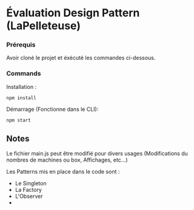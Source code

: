 # Évaluation Design Pattern (LaPelleteuse)

### Prérequis
Avoir cloné le projet et éxécuté les commandes ci-dessous.

### Commands

Installation :
```shell
npm install
```

Démarrage (Fonctionne dans le CLI):
```shell
npm start
```

## Notes
Le fichier main.js peut être modifié pour divers usages (Modifications du nombres de machines ou box, Affichages, etc...)

Les Patterns mis en place dans le code sont :
- Le Singleton
- La Factory
- L'Observer
- 
